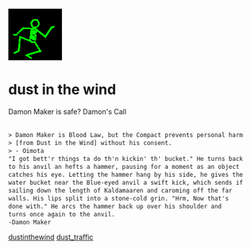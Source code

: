 ![dancer](assets/dancer.gif)

# dust in the wind

 Damon Maker is safe? Damon's Call

```

> Damon Maker is Blood Law, but the Compact prevents personal harm
> [from Dust in the Wind] without his consent.
> - Oimota
"I got bett'r things ta do th'n kickin' th' bucket." He turns back
to his anvil an hefts a hammer, pausing for a moment as an object
catches his eye. Letting the hammer hang by his side, he gives the
water bucket near the Blue-eyed anvil a swift kick, which sends if
sailing down the length of Kaldamaaren and caroming off the far
walls. His lips split into a stone-cold grin. "Hrm, Now that's
done with." He arcs the hammer back up over his shoulder and
turns once again to the anvil.
-Damon Maker

```

  [dustinthewind](dustinthewind.md)  [dust_traffic](dust_traffic.md) 

 